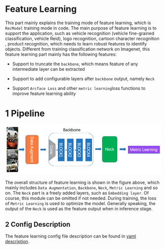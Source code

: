 # Feature Learning

This part mainly explains the training mode of feature learning, which is `RecModel` training mode in code. The main purpose of feature learning is to support the application, such as vehicle recognition (vehicle fine-grained classification, vehicle Reid), logo recognition,  cartoon character recognition , product recognition, which needs to learn robust features to identify objects. Different from training classification network on Imagenet, this feature learning part mainly has the following features:

- Support to truncate the `backbone`, which means feature of any intermediate layer can be extracted

- Support to add configurable  layers after `backbone` output, namely `Neck`

- Support `Arcface Loss` and other `metric learning`loss functions to improve feature learning ability

# 1 Pipeline

![](../../images/recognition/rec_pipeline.png)

The overall structure of feature learning is shown in the figure above, which mainly includes `Data Augmentation`, `Backbone`, `Neck`, `Metric Learning` and so on. The `Neck` part is a freely added  layers, such as  `Embedding layer`. Of course, this module can be omitted if not needed. During training, the loss of `Metric Learning`  is used to optimize the model. Generally speaking, the output of the `Neck`  is used as the feature output when in inference stage.

## 2 Config Description

The feature learning config file description can be found in [yaml description](../tutorials/config_en.md).

